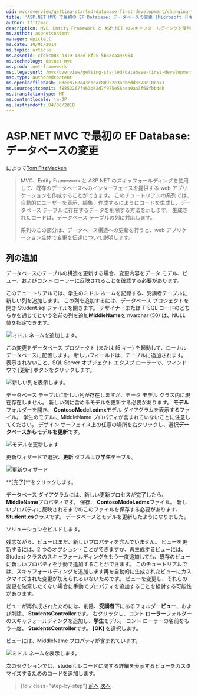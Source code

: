 ```yaml
---
uid: mvc/overview/getting-started/database-first-development/changing-the-database
title: 'ASP.NET MVC で最初の EF Database: データベースの変更 |Microsoft ドキュメント'
author: tfitzmac
description: MVC、Entity Framework と ASP.NET のスキャフォールディングを使用して、既存のデータベースへのインターフェイスを提供する web アプリケーションを作成することができます。 このチュートリアルの seri しています.
ms.author: aspnetcontent
manager: wpickett
ms.date: 10/01/2014
ms.topic: article
ms.assetid: cfd5c083-a319-482e-8f25-5b38caa93954
ms.technology: dotnet-mvc
ms.prod: .net-framework
msc.legacyurl: /mvc/overview/getting-started/database-first-development/changing-the-database
msc.type: authoredcontent
ms.openlocfilehash: 63ee8768a43dbdac80922e3adbedd3378c10da73
ms.sourcegitcommit: f8852267f463b62d7f975e56bea9aa3f68fbbdeb
ms.translationtype: MT
ms.contentlocale: ja-JP
ms.lasthandoff: 04/06/2018
---
```

<a name="ef-database-first-with-aspnet-mvc-changing-the-database"></a>ASP.NET MVC で最初の EF Database: データベースの変更
====================
によって[Tom FitzMacken](https://github.com/tfitzmac)

> MVC、Entity Framework と ASP.NET のスキャフォールディングを使用して、既存のデータベースへのインターフェイスを提供する web アプリケーションを作成することができます。 このチュートリアルの系列では、自動的にユーザーを表示、編集、作成するにようにコードを生成し、データベース テーブルに存在するデータを削除する方法を示します。 生成されたコードは、データベース テーブルの列に対応します。
> 
> 系列のこの部分は、データベース構造への更新を行うと、web アプリケーション全体で変更を伝達について説明します。


## <a name="add-a-column"></a>列の追加

データベースのテーブルの構造を更新する場合、変更内容をデータ モデル、ビュー、およびコント ローラーに反映されることを確認する必要があります。

このチュートリアルでは、学生のミドル ネームを記録する、受講者テーブルに新しい列を追加します。 この列を追加するには、データベース プロジェクトを開き Student.sql ファイルを開きます。 デザイナーまたは T-SQL コードのどちらかを通じてという名前の列を追加**MiddleName**を nvarchar (50) は、NULL 値を指定できます。

![ミドル ネームを追加します。](changing-the-database/_static/image1.png)

この変更をデータベース プロジェクト (または f5 キー) を起動して、ローカル データベースに配置します。 新しいフィールドは、テーブルに追加されます。 表示されないこと、SQL Server オブジェクト エクスプ ローラーで、ウィンドウで [更新] ボタンをクリックします。

![新しい列を表示します。](changing-the-database/_static/image2.png)

データベース テーブルに新しい列が存在しますが、データ モデル クラス内に現在存在しません。 新しい列に含めるモデルを更新する必要があります。 **モデル**フォルダーを開き、 **ContosoModel.edmx**モデル ダイアグラムを表示するファイル。 学生のモデルに MiddleName プロパティが含まれていないことに注意してください。 デザイン サーフェイス上の任意の場所を右クリックし、選択**データベースからモデルを更新**です。

![モデルを更新します](changing-the-database/_static/image3.png)

更新ウィザードで選択、**更新** タブおよび**学生**テーブル。

![更新ウィザード](changing-the-database/_static/image4.png)

**[完了]**をクリックします。

データベース ダイアグラムには、新しい更新プロセスが完了したら、 **MiddleName**プロパティです。 保存、 **ContosoModel.edmx**ファイル。 新しいプロパティに反映されるまでのこのファイルを保存する必要があります、 **Student.cs**クラスです。 データベースとモデルを更新したようになりました。

ソリューションをビルドします。

残念ながら、ビューはまだ、新しいプロパティを含んでいません。 ビューを更新するには、2 つのオプション - ことができますか、再生成するビューには、Student クラスのスキャフォールディングをもう一度追加しても、既存のビューに新しいプロパティを手動で追加することができます。 このチュートリアルでは、スキャフォールディングを追加します再を自動的に生成されたビューにカスタマイズされた変更が加えられるいないためです。 ビューを変更し、それらの変更を破棄したくない場合に手動でプロパティを追加することを検討する可能性があります。

ビューが再作成されたためには、削除、**受講者**下にあるフォルダー**ビュー**、および削除、 **StudentsController**です。 右クリックし、**コント ローラー**フォルダーのスキャフォールディングを追加し、**学生**モデル。 コント ローラーの名前をもう一度、 **StudentsController**です。 **[OK]** を選択します。

ビューには、MiddleName プロパティが含まれています。

![ミドル ネームを表示します。](changing-the-database/_static/image5.png)

次のセクションでは、student レコードに関する詳細を表示するビューをカスタマイズするためのコードを追加します。

> [!div class="step-by-step"]
> [前へ](generating-views.md)
> [次へ](customizing-a-view.md)
